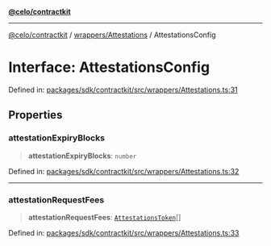 [**@celo/contractkit**](../../../README.md)

***

[@celo/contractkit](../../../modules.md) / [wrappers/Attestations](../README.md) / AttestationsConfig

# Interface: AttestationsConfig

Defined in: [packages/sdk/contractkit/src/wrappers/Attestations.ts:31](https://github.com/celo-org/developer-tooling/blob/master/packages/sdk/contractkit/src/wrappers/Attestations.ts#L31)

## Properties

### attestationExpiryBlocks

> **attestationExpiryBlocks**: `number`

Defined in: [packages/sdk/contractkit/src/wrappers/Attestations.ts:32](https://github.com/celo-org/developer-tooling/blob/master/packages/sdk/contractkit/src/wrappers/Attestations.ts#L32)

***

### attestationRequestFees

> **attestationRequestFees**: [`AttestationsToken`](AttestationsToken.md)[]

Defined in: [packages/sdk/contractkit/src/wrappers/Attestations.ts:33](https://github.com/celo-org/developer-tooling/blob/master/packages/sdk/contractkit/src/wrappers/Attestations.ts#L33)
